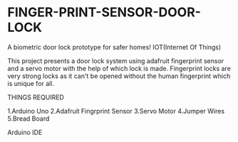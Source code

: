 # FINGER-PRINT-SENSOR-DOOR-LOCK
 A biometric door lock prototype for safer homes! IOT(Internet Of Things)

This project presents a door lock system using adafruit fingerprint sensor and a servo motor with the help of which lock is made.
Fingerprint locks are very strong locks as it can't be opened without the human fingerprint which is unique for all.

THINGS REQUIRED 

1.Arduino Uno
2.Adafruit Fingrprint Sensor
3.Servo Motor
4.Jumper Wires
5.Bread Board

Arduino IDE
